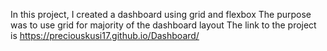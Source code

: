 In this project, I created a dashboard using grid and flexbox
The purpose was to use grid for majority of the dashboard layout
The link to the project is https://preciouskusi17.github.io/Dashboard/
